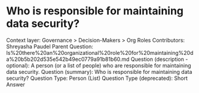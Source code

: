 # Who is responsible for maintaining data security?

Context layer: Governance > Decision-Makers > Org Roles
Contributors: Shreyasha Paudel
Parent Question: Is%20there%20an%20organizational%20role%20for%20maintaining%20da%20b5b202d535e542b49ec0779a91b81b60.md
Question (description - optional): A person (or a list of people) who are responsible for maintaining data security. 
Question (summary): Who is responsible for maintaining data security? 
Question Type: Person (List)
Question Type (deprecated): Short Answer